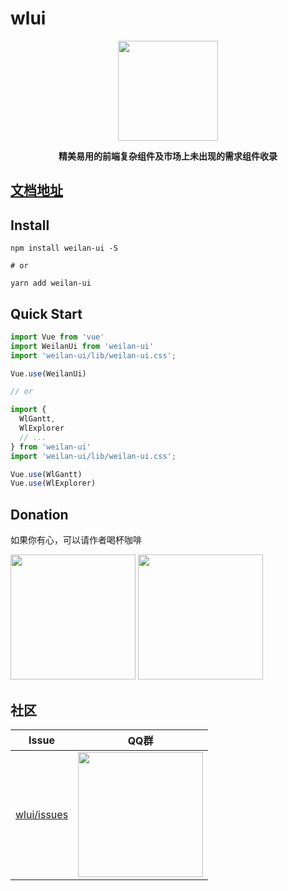 # wlui

<p align="center">
  <img src="http://wlbase.oss-cn-beijing.aliyuncs.com/wlui-logo.jpg" width="160">
</p>

<p align="center">
  <b>精美易用的前端复杂组件及市场上未出现的需求组件收录</b>
</p>

## [文档地址](http://docs.wlui.com.cn/)

## Install
```shell
npm install weilan-ui -S  

# or

yarn add weilan-ui
```

## Quick Start
``` js
import Vue from 'vue'
import WeilanUi from 'weilan-ui'
import 'weilan-ui/lib/weilan-ui.css';

Vue.use(WeilanUi)

// or

import {
  WlGantt,
  WlExplorer
  // ...
} from 'weilan-ui'
import 'weilan-ui/lib/weilan-ui.css';

Vue.use(WlGantt)
Vue.use(WlExplorer)
```

## Donation
如果你有心，可以请作者喝杯咖啡
<p>
  <img width="200" src="http://wlbase.oss-cn-beijing.aliyuncs.com/apply.jpg">
  <img width="200" src="http://wlbase.oss-cn-beijing.aliyuncs.com/wx.jpg">
</p>

## 社区

| Issue | QQ群 |
|---|---|
| [wlui/issues](https://github.com/wl-ui/wlui/issues) | <img src="http://wlbase.oss-cn-beijing.aliyuncs.com/qq.jpg" width="200" /> |
